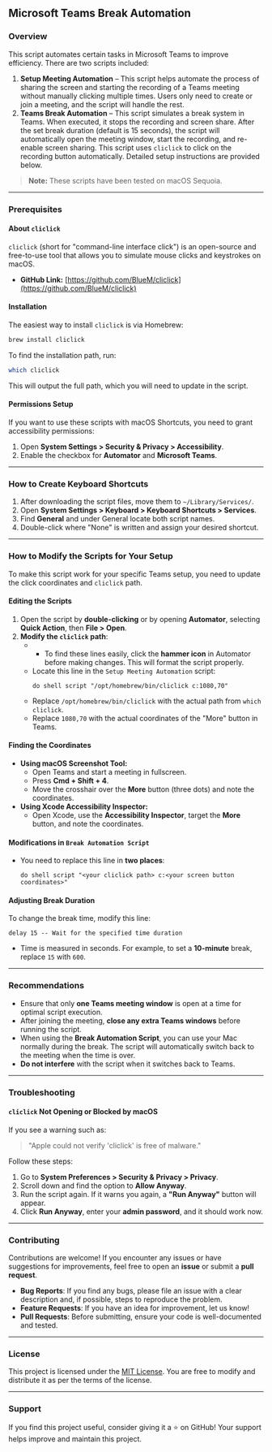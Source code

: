 ## Microsoft Teams Break Automation

### Overview

This script automates certain tasks in Microsoft Teams to improve efficiency. There are two scripts included:

1. **Setup Meeting Automation** – This script helps automate the process of sharing the screen and starting the recording of a Teams meeting without manually clicking multiple times. Users only need to create or join a meeting, and the script will handle the rest.
2. **Teams Break Automation** – This script simulates a break system in Teams. When executed, it stops the recording and screen share. After the set break duration (default is 15 seconds), the script will automatically open the meeting window, start the recording, and re-enable screen sharing. This script uses `cliclick` to click on the recording button automatically. Detailed setup instructions are provided below.

> **Note:** These scripts have been tested on macOS Sequoia.

---

### Prerequisites

#### About `cliclick`

`cliclick` (short for "command-line interface click") is an open-source and free-to-use tool that allows you to simulate mouse clicks and keystrokes on macOS.

- **GitHub Link:** [https://github.com/BlueM/cliclick](https://github.com/BlueM/cliclick)

#### Installation

The easiest way to install `cliclick` is via Homebrew:

```sh
brew install cliclick
```

To find the installation path, run:

```sh
which cliclick
```

This will output the full path, which you will need to update in the script.

#### Permissions Setup

If you want to use these scripts with macOS Shortcuts, you need to grant accessibility permissions:

1. Open **System Settings > Security & Privacy > Accessibility**.
2. Enable the checkbox for **Automator** and **Microsoft Teams**.

---

### How to Create Keyboard Shortcuts

1. After downloading the script files, move them to `~/Library/Services/`.
2. Open **System Settings > Keyboard > Keyboard Shortcuts > Services**.
3. Find **General** and under General locate both script names.
4. Double-click where "None" is written and assign your desired shortcut.

---

### How to Modify the Scripts for Your Setup

To make this script work for your specific Teams setup, you need to update the click coordinates and `cliclick` path.

#### Editing the Scripts

1. Open the script by **double-clicking** or by opening **Automator**, selecting **Quick Action**, then **File > Open**.
2. **Modify the `cliclick` path**:
   - - To find these lines easily, click the **hammer icon** in Automator before making changes. This will format the script properly.
   - Locate this line in the `Setup Meeting Automation` script:
     ```applescript
     do shell script "/opt/homebrew/bin/cliclick c:1080,70"
     ```
   - Replace `/opt/homebrew/bin/cliclick` with the actual path from `which cliclick`.
   - Replace `1080,70` with the actual coordinates of the "More" button in Teams.

#### Finding the Coordinates

- **Using macOS Screenshot Tool:**
  - Open Teams and start a meeting in fullscreen.
  - Press **Cmd + Shift + 4**.
  - Move the crosshair over the **More** button (three dots) and note the coordinates.
- **Using Xcode Accessibility Inspector:**
  - Open Xcode, use the **Accessibility Inspector**, target the **More** button, and note the coordinates.

#### Modifications in `Break Automation Script`

- You need to replace this line in **two places**:
  ```applescript
  do shell script "<your cliclick path> c:<your screen button coordinates>"
  ```

#### Adjusting Break Duration

To change the break time, modify this line:

```applescript
delay 15 -- Wait for the specified time duration
```

- Time is measured in seconds. For example, to set a **10-minute** break, replace `15` with `600`.

---

### Recommendations

- Ensure that only **one Teams meeting window** is open at a time for optimal script execution.
- After joining the meeting, **close any extra Teams windows** before running the script.
- When using the **Break Automation Script**, you can use your Mac normally during the break. The script will automatically switch back to the meeting when the time is over.
- **Do not interfere** with the script when it switches back to Teams.

---

### Troubleshooting

#### `cliclick` Not Opening or Blocked by macOS

If you see a warning such as:

> "Apple could not verify 'cliclick' is free of malware."

Follow these steps:

1. Go to **System Preferences > Security & Privacy > Privacy**.
2. Scroll down and find the option to **Allow Anyway**.
3. Run the script again. If it warns you again, a **"Run Anyway"** button will appear.
4. Click **Run Anyway**, enter your **admin password**, and it should work now.

---

### Contributing

Contributions are welcome! If you encounter any issues or have suggestions for improvements, feel free to open an **issue** or submit a **pull request**.

- **Bug Reports**: If you find any bugs, please file an issue with a clear description and, if possible, steps to reproduce the problem.
- **Feature Requests**: If you have an idea for improvement, let us know!
- **Pull Requests**: Before submitting, ensure your code is well-documented and tested.

---

### License

This project is licensed under the [MIT License](LICENSE). You are free to modify and distribute it as per the terms of the license.

---

### Support

If you find this project useful, consider giving it a ⭐ on GitHub! Your support helps improve and maintain this project.
